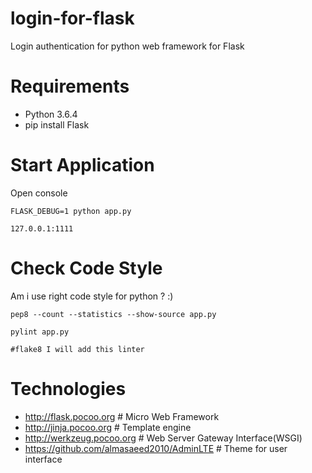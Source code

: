 # login-for-flask
Login authentication for python web framework for Flask

# Requirements 
- Python 3.6.4
- pip install Flask

# Start Application
Open console
```
FLASK_DEBUG=1 python app.py

127.0.0.1:1111
```
# Check Code Style
Am i use right code style for python ? :)
```
pep8 --count --statistics --show-source app.py

pylint app.py

#flake8 I will add this linter
```
# Technologies
- http://flask.pocoo.org  # Micro Web Framework
- http://jinja.pocoo.org  # Template engine
- http://werkzeug.pocoo.org # Web Server Gateway Interface(WSGI)
- https://github.com/almasaeed2010/AdminLTE # Theme for user interface
